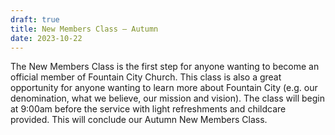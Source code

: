 ```yaml
---
draft: true
title: New Members Class — Autumn
date: 2023-10-22
---
```

The New Members Class is the first step for anyone wanting to become an official member of Fountain City Church. This class is also a great opportunity for anyone wanting to learn more about Fountain City (e.g. our denomination, what we believe, our mission and vision). The class will begin at 9:00am before the service with light refreshments and childcare provided. This will conclude our Autumn New Members Class.
